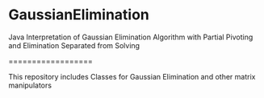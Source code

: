 GaussianElimination
===================

Java Interpretation of Gaussian Elimination Algorithm with Partial Pivoting and Elimination Separated from Solving

==================

This repository includes Classes for Gaussian Elimination and other matrix manipulators
